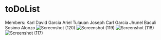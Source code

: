 # toDoList
 Members:
 Karl David Garcia
 Ariel Tulauan
 Joseph Carl Garcia
 Jhunel Baculi
 Sosimo Alonzo
![Screenshot (120)](https://user-images.githubusercontent.com/95170733/233891954-cf7102af-973a-4c5c-b404-a9f243386274.png)
![Screenshot (119)](https://user-images.githubusercontent.com/95170733/233892007-9689ef52-9bf3-494d-8edf-b99563167a2d.png)
![Screenshot (118)](https://user-images.githubusercontent.com/95170733/233892006-e1fdf706-bb67-4a5d-8f71-965f4549320a.png)
![Screenshot (117)](https://user-images.githubusercontent.com/95170733/233892004-24cad6e9-b2ca-4b5e-933c-645dd9afac39.png)
